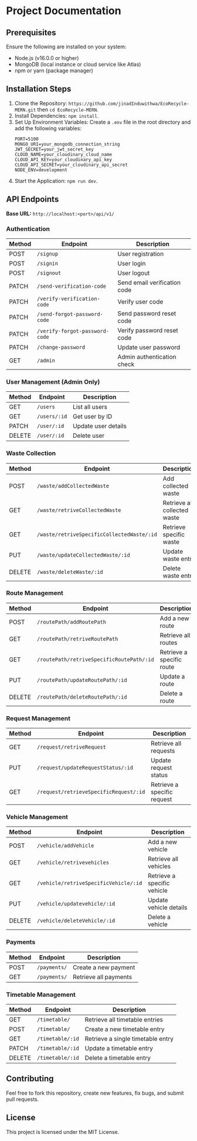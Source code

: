 # Project Documentation

## Prerequisites
Ensure the following are installed on your system:
- Node.js (v16.0.0 or higher)
- MongoDB (local instance or cloud service like Atlas)
- npm or yarn (package manager)

## Installation Steps
1. Clone the Repository: `https://github.com/jinadInduwithwa/EcoRecycle-MERN.git` then `cd EcoRecycle-MERN`.
2. Install Dependencies: `npm install`.
3. Set Up Environment Variables: Create a `.env` file in the root directory and add the following variables:
   ```env
   PORT=5100
   MONGO_URI=your_mongodb_connection_string
   JWT_SECRET=your_jwt_secret_key
   CLOUD_NAME=your_cloudinary_cloud_name
   CLOUD_API_KEY=your_cloudinary_api_key
   CLOUD_API_SECRET=your_cloudinary_api_secret
   NODE_ENV=development
   ```
4. Start the Application: `npm run dev`.

## API Endpoints

**Base URL:** `http://localhost:<port>/api/v1/`

### Authentication
| Method | Endpoint                      | Description                     |
|--------|-------------------------------|---------------------------------|
| POST   | `/signup`                     | User registration               |
| POST   | `/signin`                     | User login                      |
| POST   | `/signout`                    | User logout                     |
| PATCH  | `/send-verification-code`     | Send email verification code    |
| PATCH  | `/verify-verification-code`   | Verify user code                |
| PATCH  | `/send-forgot-password-code`  | Send password reset code        |
| PATCH  | `/verify-forgot-password-code`| Verify password reset code      |
| PATCH  | `/change-password`            | Update user password            |
| GET    | `/admin`                      | Admin authentication check      |

### User Management (Admin Only)
| Method | Endpoint          | Description               |
|--------|-------------------|---------------------------|
| GET    | `/users`          | List all users            |
| GET    | `/users/:id`      | Get user by ID            |
| PATCH  | `/user/:id`       | Update user details       |
| DELETE | `/user/:id`       | Delete user               |

### Waste Collection
| Method | Endpoint                              | Description                        |
|--------|--------------------------------------|------------------------------------|
| POST   | `/waste/addCollectedWaste`          | Add collected waste               |
| GET    | `/waste/retriveCollectedWaste`      | Retrieve all collected waste      |
| GET    | `/waste/retriveSpecificCollectedWaste/:id` | Retrieve specific waste |
| PUT    | `/waste/updateCollectedWaste/:id`   | Update waste entry                |
| DELETE | `/waste/deleteWaste/:id`            | Delete waste entry                |

### Route Management
| Method | Endpoint                              | Description                        |
|--------|--------------------------------------|------------------------------------|
| POST   | `/routePath/addRoutePath`           | Add a new route                   |
| GET    | `/routePath/retriveRoutePath`       | Retrieve all routes               |
| GET    | `/routePath/retriveSpecificRoutePath/:id` | Retrieve a specific route |
| PUT    | `/routePath/updateRoutePath/:id`    | Update a route                    |
| DELETE | `/routePath/deleteRoutePath/:id`    | Delete a route                    |

### Request Management
| Method | Endpoint                              | Description                        |
|--------|--------------------------------------|------------------------------------|
| GET    | `/request/retriveRequest`           | Retrieve all requests             |
| PUT    | `/request/updateRequestStatus/:id`  | Update request status             |
| GET    | `/request/retrieveSpecificRequest/:id` | Retrieve a specific request |

### Vehicle Management
| Method | Endpoint                              | Description                        |
|--------|--------------------------------------|------------------------------------|
| POST   | `/vehicle/addVehicle`               | Add a new vehicle                 |
| GET    | `/vehicle/retrivevehicles`          | Retrieve all vehicles             |
| GET    | `/vehicle/retriveSpecificVehicle/:id` | Retrieve a specific vehicle   |
| PUT    | `/vehicle/updatevehicle/:id`        | Update vehicle details            |
| DELETE | `/vehicle/deleteVehicle/:id`        | Delete a vehicle                  |

### Payments
| Method | Endpoint        | Description                  |
|--------|----------------|------------------------------|
| POST   | `/payments/`   | Create a new payment        |
| GET    | `/payments/`   | Retrieve all payments       |

### Timetable Management
| Method | Endpoint                 | Description                      |
|--------|--------------------------|----------------------------------|
| GET    | `/timetable/`            | Retrieve all timetable entries  |
| POST   | `/timetable/`            | Create a new timetable entry    |
| GET    | `/timetable/:id`         | Retrieve a single timetable entry |
| PATCH  | `/timetable/:id`         | Update a timetable entry        |
| DELETE | `/timetable/:id`         | Delete a timetable entry        |


## Contributing
Feel free to fork this repository, create new features, fix bugs, and submit pull requests.

## License
This project is licensed under the MIT License.

